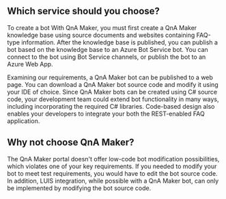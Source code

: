 

## Which service should you choose?

To create a bot With QnA Maker, you must first create a QnA Maker knowledge base using source documents and websites containing FAQ-type information. After the knowledge base is published, you can publish a bot based on the knowledge base to an Azure Bot Service bot. You can connect to the bot using Bot Service channels, or publish the bot to an Azure Web App.

Examining our requirements, a QnA Maker bot can be published to a web page. You can download a QnA Maker bot source code and modify it using your IDE of choice. Since QnA Maker bots can be created using C# source code, your development team could extend bot functionality in many ways, including incorporating the required C# libraries. Code-based design also enables your developers to integrate your both the REST-enabled FAQ application.

## Why not choose QnA Maker?

The QnA Maker portal doesn't offer low-code bot modification possibilities, which violates one of your key requirements. If you needed to modify your bot to meet test requirements, you would have to edit the bot source code. In addition, LUIS integration, while possible with a QnA Maker bot, can only be implemented by modifying the bot source code.
